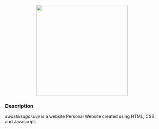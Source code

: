 <div align="middle">
<img height="300" src="https://i.postimg.cc/3xqFZKQm/Screen-Recording-2025-08-04-005518.gif" />
</div>
<div align="left"> <h3>Description</h3></div>
<h><p align="left"> 

*swastiksagar.live* is a website Personal Website created using HTML, CSS and Javascript.</p></h>

